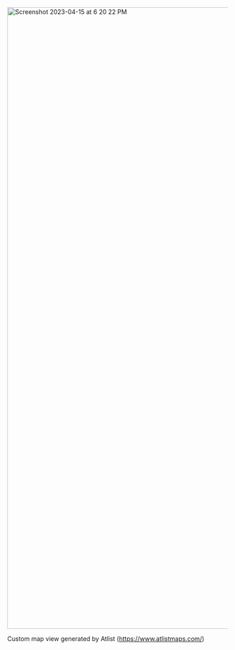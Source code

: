 <img width="1420" alt="Screenshot 2023-04-15 at 6 20 22 PM" src="https://user-images.githubusercontent.com/38731992/232255772-ac4cfb2b-67e6-4f7e-84f9-9657a3ba6878.png">

Custom map view generated by Atlist (https://www.atlistmaps.com/)
